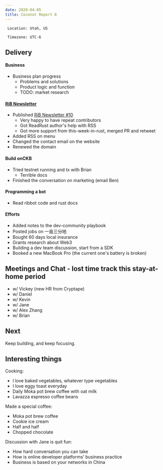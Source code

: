 ```yaml
---
date: 2020-04-05
title: Coconut Report 8
---
```



` Location: Utah, US`

` Timezone: UTC-6`

## Delivery

#### Business

- Business plan progress
  - Problems and solutions
  - Product logic and function
  - TODO: market research

#### [RiB Newsletter][rib-github]

- Published [RiB Newsletter #10](https://rustinblockchain.org/newsletters/2020-04-01-keep-calm-and-hack-more/)
  - Very happy to have repeat contributors
  - Got ReadRust author's help with RSS
  - Got more support from this-week-in-rust, merged PR and retweet
- Added RSS on menu
- Changed the contact email on the website
- Renewed the domain

#### Build onCKB

- Tried testnet running and tx with Brian
  - Terrible docs
- Finished the conversation on marketing (email Ben)

#### Programming a bot

- Read ribbot code and rust docs

#### Efforts

- Added notes to the dev-community playbook
- Posted jobs on 一亩三分地
- Bought 60 days local insurance
- Grants research about Web3
- Building a dev team discussion, start from a SDK
- Booked a new MacBook Pro (the current one's battery is broken)

## Meetings and Chat - lost time track this stay-at-home period

- w/ Vickey (new HR from Cryptape)
- w/ Daniel
- w/ Kevin
- w/ Jane
- w/ Alex Zhang
- w/ Brian

## Next

Keep building, and keep focusing.

## Interesting things

Cooking:

- I love baked vegetables, whatever type vegetables
- I love eggy toast everyday
- Daily Moka pot brew coffee with oat milk
- Lavazza espresso coffee beans

Made a special coffee:

- Moka pot brew coffee
- Cookie ice cream
- Half and half
- Chopped chocolate

Discussion with Jane is quit fun:

- How hard conversation you can take
- How is online developer platforms' business practice
- Business is based on your networks in China


[rib-github]: https://github.com/rust-in-blockchain/Rust-in-Blockchain
[onckb-website]: https://www.onckb.com/
